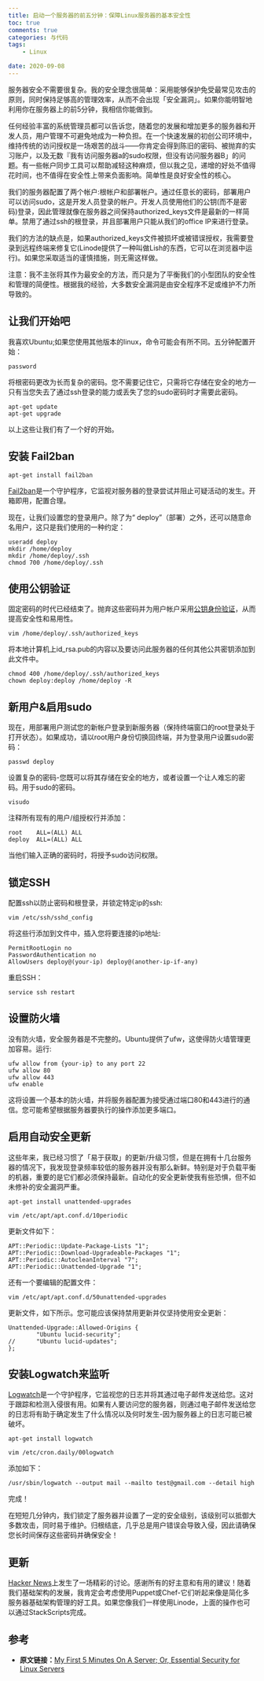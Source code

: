 ```yaml
---
title: 启动一个服务器的前五分钟：保障Linux服务器的基本安全性
toc: true
comments: true
categories: 与代码
tags: 
	- Linux

date: 2020-09-08
---
```


服务器安全不需要很复杂。我的安全理念很简单：采用能够保护免受最常见攻击的原则，同时保持足够高的管理效率，从而不会出现「安全漏洞」。如果你能明智地利用你在服务器上的前5分钟，我相信你能做到。

任何经验丰富的系统管理员都可以告诉您，随着您的发展和增加更多的服务器和开发人员，用户管理不可避免地成为一种负担。在一个快速发展的初创公司环境中，维持传统的访问授权是一场艰苦的战斗——你肯定会得到陈旧的密码、被抛弃的实习账户，以及无数『我有访问服务器a的sudo权限，但没有访问服务器B」的问题。有一些帐户同步工具可以帮助减轻这种麻烦，但以我之见，递增的好处不值得花时间，也不值得在安全性上带来负面影响。简单性是良好安全性的核心。

我们的服务器配置了两个帐户:根帐户和部署帐户。通过任意长的密码，部署用户可以访问sudo，这是开发人员登录的帐户。开发人员使用他们的公钥(而不是密码)登录，因此管理就像在服务器之间保持authorized_keys文件是最新的一样简单。禁用了通过ssh的根登录，并且部署用户只能从我们的office IP来进行登录。

我们的方法的缺点是，如果authorized_keys文件被损坏或被错误授权，我需要登录到远程终端来修复它(Linode提供了一种叫做Lish的东西，它可以在浏览器中运行)。如果您采取适当的谨慎措施，则无需这样做。

注意：我不主张将其作为最安全的方法，而只是为了平衡我们的小型团队的安全性和管理的简便性。根据我的经验，大多数安全漏洞是由安全程序不足或维护不力所导致的。

## 让我们开始吧

我喜欢Ubuntu;如果您使用其他版本的linux，命令可能会有所不同。五分钟配置开始：

```
password
```

将根密码更改为长而复杂的密码。您不需要记住它，只需将它存储在安全的地方—只有当您失去了通过ssh登录的能力或丢失了您的sudo密码时才需要此密码。

```
apt-get update
apt-get upgrade
```
以上这些让我们有了一个好的开始。

## 安装 Fail2ban

```
apt-get install fail2ban
```

[Fail2ban](http://www.fail2ban.org/wiki/index.php/Main_Page)是一个守护程序，它监视对服务器的登录尝试并阻止可疑活动的发生。开箱即用，配置合理。

现在，让我们设置您的登录用户。除了为“ deploy”（部署）之外，还可以随意命名用户，这只是我们使用的一种约定：

```
useradd deploy
mkdir /home/deploy
mkdir /home/deploy/.ssh
chmod 700 /home/deploy/.ssh
```

## 使用公钥验证

固定密码的时代已经结束了。抛弃这些密码并为用户帐户采用[公钥身份验证](http://en.wikipedia.org/wiki/Public-key_cryptography)，从而提高安全性和易用性。

```
vim /home/deploy/.ssh/authorized_keys
```
将本地计算机上id_rsa.pub的内容以及要访问此服务器的任何其他公共密钥添加到此文件中。

```
chmod 400 /home/deploy/.ssh/authorized_keys
chown deploy:deploy /home/deploy -R
```

## 新用户&启用sudo

现在，用部署用户测试您的新帐户登录到新服务器（保持终端窗口的root登录处于打开状态）。如果成功，请以root用户身份切换回终端，并为登录用户设置sudo密码：

```
passwd deploy
```

设置复杂的密码-您既可以将其存储在安全的地方，或者设置一个让人难忘的密码。用于sudo的密码。

```
visudo
```
注释所有现有的用户/组授权行并添加：

```
root    ALL=(ALL) ALL
deploy  ALL=(ALL) ALL
```

当他们输入正确的密码时，将授予sudo访问权限。

## 锁定SSH

配置ssh以防止密码和根登录，并锁定特定ip的ssh:

```
vim /etc/ssh/sshd_config
```

将这些行添加到文件中，插入您将要连接的ip地址:

```
PermitRootLogin no
PasswordAuthentication no
AllowUsers deploy@(your-ip) deploy@(another-ip-if-any)
```

重启SSH：
```
service ssh restart
```

## 设置防火墙


没有防火墙，安全服务器是不完整的。Ubuntu提供了ufw，这使得防火墙管理更加容易。运行:

```
ufw allow from {your-ip} to any port 22
ufw allow 80
ufw allow 443
ufw enable
```


这将设置一个基本的防火墙，并将服务器配置为接受通过端口80和443进行的通信。您可能希望根据服务器要执行的操作添加更多端口。


## 启用自动安全更新


这些年来，我已经习惯了「易于​​获取」的更新/升级习惯，但是在拥有十几台服务器的情况下，我发现登录频率较低的服务器并没有那么新鲜。特别是对于负载平衡的机器，重要的是它们都必须保持最新。自动化的安全更新使我有些恐惧，但不如未修补的安全漏洞严重。

```
apt-get install unattended-upgrades

vim /etc/apt/apt.conf.d/10periodic
```

更新文件如下：

```
APT::Periodic::Update-Package-Lists "1";
APT::Periodic::Download-Upgradeable-Packages "1";
APT::Periodic::AutocleanInterval "7";
APT::Periodic::Unattended-Upgrade "1";

```

还有一个要编辑的配置文件：

```
vim /etc/apt/apt.conf.d/50unattended-upgrades
```

更新文件，如下所示。您可能应该保持禁用更新并仅坚持使用安全更新：

```
Unattended-Upgrade::Allowed-Origins {
        "Ubuntu lucid-security";
//      "Ubuntu lucid-updates";
};
```

## 安装Logwatch来监听

[Logwatch](http://linux.die.net/man/8/logwatch)是一个守护程序，它监视您的日志并将其通过电子邮件发送给您。这对于跟踪和检测入侵很有用。如果有人要访问您的服务器，则通过电子邮件发送给您的日志将有助于确定发生了什么情况以及何时发生-因为服务器上的日志可能已被破坏。

```
apt-get install logwatch

vim /etc/cron.daily/00logwatch
```

添加如下：

```
/usr/sbin/logwatch --output mail --mailto test@gmail.com --detail high
```

完成！

在短短几分钟内，我们锁定了服务器并设置了一定的安全级别，该级别可以抵御大多数攻击，同时易于维护。归根结底，几乎总是用户错误会导致入侵，因此请确保您长时间保存这些密码并确保安全！

## 更新

[Hacker News](http://news.ycombinator.com/item?id=5316093)上发生了一场精彩的讨论。感谢所有的好主意和有用的建议！随着我们基础架构的发展，我肯定会考虑使用Puppet或Chef-它们听起来像是简化多服务器基础架构管理的好工具。如果您像我们一样使用Linode，上面的操作也可以通过StackScripts完成。

## 参考

- **原文链接：**[My First 5 Minutes On A Server; Or, Essential Security for Linux Servers
](https://plusbryan.com/my-first-5-minutes-on-a-server-or-essential-security-for-linux-servers)
